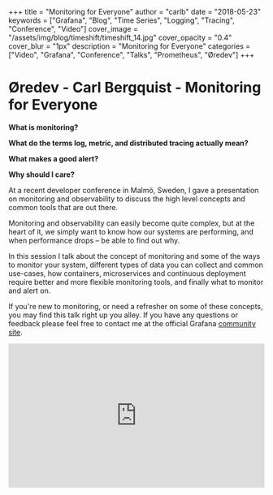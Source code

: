 +++
title = "Monitoring for Everyone"
author = "carlb"
date = "2018-05-23"
keywords = ["Grafana", "Blog", "Time Series", "Logging", "Tracing", "Conference", "Video"]
cover_image = "/assets/img/blog/timeshift/timeshift_14.jpg"
cover_opacity = "0.4"
cover_blur = "1px"
description = "Monitoring for Everyone"
categories = ["Video", "Grafana", "Conference", "Talks", "Prometheus", "Øredev"]
+++

# Øredev - Carl Bergquist - Monitoring for Everyone

**What is monitoring?**

**What do the terms log, metric, and distributed tracing actually mean?**

**What makes a good alert?**

**Why should I care?**

At a recent developer conference in Malmö, Sweden, I gave a presentation on monitoring and observability to discuss the high level concepts and common tools that are out there. 

Monitoring and observability can easily become quite complex, but at the heart of it, we simply want to know how our systems are performing, and when performance drops – be able to find out why. 

In this session I talk about the concept of monitoring and some of the ways to monitor your system, different types of data you can collect and common use-cases, how containers, microservices and continuous deployment require better and more flexible monitoring tools, and finally what to monitor and alert on.


If you're new to monitoring, or need a refresher on some of these concepts, you may find this talk right up you alley. If you have any questions or feedback please feel free to contact me at the official Grafana [community site](http://community.grafana.com).

<div style="padding:56.25% 0 0 0;position:relative;"><iframe src="https://player.vimeo.com/video/241968477?color=ffffff" style="position:absolute;top:0;left:0;width:100%;height:100%;" frameborder="0" webkitallowfullscreen mozallowfullscreen allowfullscreen></iframe></div><script src="https://player.vimeo.com/api/player.js"></script>
